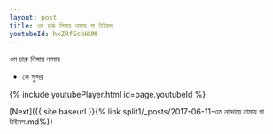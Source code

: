 ```yaml
---
layout: post
title: ওম চারু লিঙ্গায় নামায গা টাইমস
youtubeId: hxZRfEcbHUM
---
```

 
 
 ওম চারু লিঙ্গায় নামায  
 
 -  কে সুন্দর 
 
  
 
  
 
 
 
 
 
 


{% include youtubePlayer.html id=page.youtubeId %}
 
[Next]({{ site.baseurl }}{% link  split1/_posts/2017-06-11-ওম নান্দায়ে নামায গা টাইমস.md%})
 
